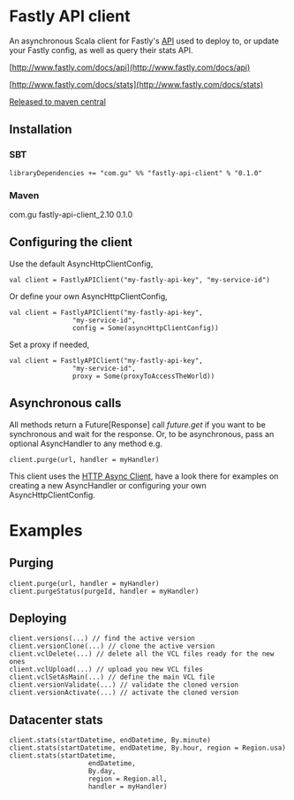 Fastly API client
=================

An asynchronous Scala client for Fastly's [API](http://www.fastly.com/docs/api) used to deploy to, or update your Fastly config, as well as query their stats API.

[http://www.fastly.com/docs/api](http://www.fastly.com/docs/api)

[http://www.fastly.com/docs/stats](http://www.fastly.com/docs/stats)

[Released to maven central](http://search.maven.org/#browse|948553587)

## Installation

### SBT

    libraryDependencies += "com.gu" %% "fastly-api-client" % "0.1.0"

### Maven
   
   <dependency>
	<groupId>com.gu</groupId>
	<artifactId>fastly-api-client_2.10</artifactId>
	<version>0.1.0</version>
   </dependency>

Configuring the client
----------------------

Use the default AsyncHttpClientConfig,

    val client = FastlyAPIClient("my-fastly-api-key", "my-service-id")

Or define your own AsyncHttpClientConfig,

    val client = FastlyAPIClient("my-fastly-api-key",
                    "my-service-id",
                    config = Some(asyncHttpClientConfig))

Set a proxy if needed,

    val client = FastlyAPIClient("my-fastly-api-key",
                    "my-service-id",
                    proxy = Some(proxyToAccessTheWorld))

Asynchronous calls
------------------

All methods return a Future[Response] call *future.get* if you want to be synchronous and wait for the response.
Or, to be asynchronous, pass an optional AsyncHandler to any method e.g.

    client.purge(url, handler = myHandler)

This client uses the [HTTP Async Client](https://github.com/AsyncHttpClient/async-http-client), have a look there for examples on creating a new AsyncHandler or configuring your own AsyncHttpClientConfig.

Examples
========

Purging
-------
    client.purge(url, handler = myHandler)
    client.purgeStatus(purgeId, handler = myHandler)

Deploying
---------

    client.versions(...) // find the active version
    client.versionClone(...) // clone the active version
    client.vclDelete(...) // delete all the VCL files ready for the new ones
    client.vclUpload(...) // upload you new VCL files
    client.vclSetAsMain(...) // define the main VCL file
    client.versionValidate(...) // validate the cloned version
    client.versionActivate(...) // activate the cloned version

Datacenter stats
----------------
    client.stats(startDatetime, endDatetime, By.minute)
    client.stats(startDatetime, endDatetime, By.hour, region = Region.usa)
    client.stats(startDatetime,
                        endDatetime,
                        By.day,
                        region = Region.all,
                        handler = myHandler)
